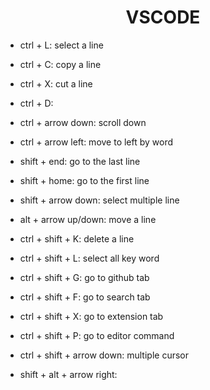 <h1 align="center">VSCODE</h1>

- ctrl + L: select a line
- ctrl + C: copy a line
- ctrl + X: cut a line
- ctrl + D:
- ctrl + arrow down: scroll down
- ctrl + arrow left: move to left by word

- shift + end: go to the last line
- shift + home: go to the first line
- shift + arrow down: select multiple line

- alt + arrow up/down: move a line

- ctrl + shift + K: delete a line
- ctrl + shift + L: select all key word
- ctrl + shift + G: go to github tab
- ctrl + shift + F: go to search tab
- ctrl + shift + X: go to extension tab
- ctrl + shift + P: go to editor command
- ctrl + shift + arrow down: multiple cursor

- shift + alt + arrow right:
